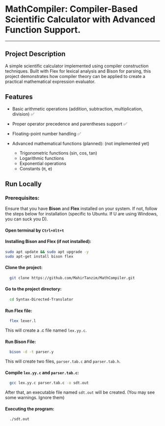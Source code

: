 # MathCompiler: Compiler-Based Scientific Calculator with Advanced Function Support.
---
## Project Description
A simple scientific calculator implemented using compiler construction techniques. Built with Flex for lexical analysis and Bison for parsing, this project demonstrates how compiler theory can be applied to create a practical mathematical expression evaluator.

## Features

- Basic arithmetic operations (addition, subtraction, multiplication, division) ✅
- Proper operator precedence and parentheses support ✅
- Floating-point number handling ✅
- Advanced mathematical functions (planned):   (not implemented yet) 

  * Trigonometric functions (sin, cos, tan)
  * Logarithmic functions
  * Exponential operations
  * Constants (π, e)

## Run Locally
### Prerequisites:
Ensure that you have **Bison** and **Flex** installed on your system. If not, follow the steps below for installation (specific to Ubuntu. If U are using Windows, you can suck you D).
#### Open terminal by `Ctrl+Alt+t`
#### Installing Bison and Flex (if not installed):
```bash
sudo apt update && sudo apt upgrade -y
sudo apt-get install bison flex
```

#### Clone the project:

```bash
  git clone https://github.com/MahirTanzim/MathCompiler.git
```

#### Go to the project directory:

```bash
  cd Syntax-Directed-Translator
```

#### Run Flex file:

```bash
  flex lexer.l
```
This will create a .c file named `lex.yy.c`.
#### Run Bison File:

```bash
  bison -d -t parser.y
```
This will create two files, `parser.tab.c` and `parser.tab.h`.

#### Compile `lex.yy.c` and `parser.tab.c`:
```bash
  gcc lex.yy.c parser.tab.c -o sdt.out
```
After that, an executable file named `sdt.out` will be created. (You may see some warnings. Ignore them)

#### Executing the program:
```bash
  ./sdt.out
```



